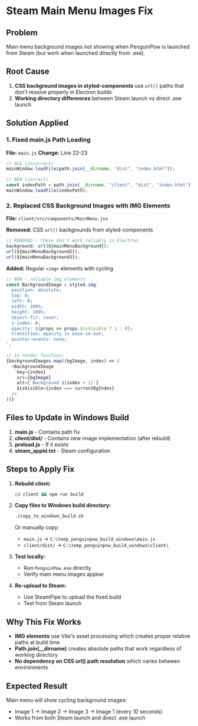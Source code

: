 # Steam Main Menu Images Fix

## Problem
Main menu background images not showing when PenguinPow is launched from Steam (but work when launched directly from .exe).

## Root Cause
1. **CSS background images in styled-components** use `url()` paths that don't resolve properly in Electron builds
2. **Working directory differences** between Steam launch vs direct .exe launch

## Solution Applied

### 1. Fixed main.js Path Loading
**File:** `main.js`
**Change:** Line 22-23
```javascript
// OLD (incorrect)
mainWindow.loadFile(path.join(__dirname, "dist", "index.html"));

// NEW (correct) 
const indexPath = path.join(__dirname, "client", "dist", "index.html");
mainWindow.loadFile(indexPath);
```

### 2. Replaced CSS Background Images with IMG Elements
**File:** `client/src/components/MainMenu.jsx`

**Removed:** CSS `url()` backgrounds from styled-components
```javascript
// REMOVED - these don't work reliably in Electron
background: url(${mainMenuBackground});
url(${mainMenuBackground2});
url(${mainMenuBackground3});
```

**Added:** Regular `<img>` elements with cycling
```javascript
// NEW - reliable img elements
const BackgroundImage = styled.img`
  position: absolute;
  top: 0;
  left: 0;
  width: 100%;
  height: 100%;
  object-fit: cover;
  z-index: 0;
  opacity: ${props => props.$isVisible ? 1 : 0};
  transition: opacity 1s ease-in-out;
  pointer-events: none;
`;

// In render function:
{backgroundImages.map((bgImage, index) => (
  <BackgroundImage
    key={index}
    src={bgImage}
    alt={`Background ${index + 1}`}
    $isVisible={index === currentBgIndex}
  />
))}
```

## Files to Update in Windows Build

1. **main.js** - Contains path fix
2. **client/dist/** - Contains new image implementation (after rebuild)
3. **preload.js** - If it exists
4. **steam_appid.txt** - Steam configuration

## Steps to Apply Fix

1. **Rebuild client:**
   ```bash
   cd client && npm run build
   ```

2. **Copy files to Windows build directory:**
   ```bash
   ./copy_to_windows_build.sh
   ```
   
   Or manually copy:
   - `main.js` → `C:\temp_penguinpow_build_windows\main.js`
   - `client/dist/` → `C:\temp_penguinpow_build_windows\client\`

3. **Test locally:**
   - Run `PenguinPow.exe` directly
   - Verify main menu images appear

4. **Re-upload to Steam:**
   - Use SteamPipe to upload the fixed build
   - Test from Steam launch

## Why This Fix Works

- **IMG elements** use Vite's asset processing which creates proper relative paths at build time
- **Path.join(__dirname)** creates absolute paths that work regardless of working directory
- **No dependency on CSS url() path resolution** which varies between environments

## Expected Result

Main menu will show cycling background images:
- Image 1 → Image 2 → Image 3 → Image 1 (every 10 seconds)
- Works from both Steam launch and direct .exe launch 